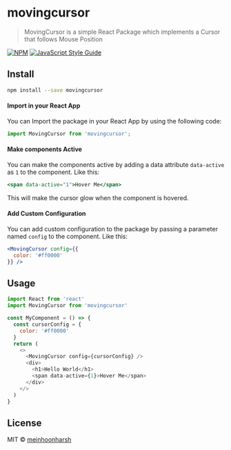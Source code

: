 # movingcursor

> MovingCursor is a simple React Package which implements a Cursor that follows Mouse Position

[![NPM](https://img.shields.io/npm/v/movingcursor.svg)](https://www.npmjs.com/package/movingcursor) [![JavaScript Style Guide](https://img.shields.io/badge/code_style-standard-brightgreen.svg)](https://standardjs.com)

## Install

```bash
npm install --save movingcursor
```

#### Import in your React App
You can Import the package in your React App by using the following code:
```jsx
import MovingCursor from 'movingcursor';
```

#### Make components Active
You can make the components active by adding a data attribute `data-active` as `1` to the component. Like this:
```jsx
<span data-active="1">Hover Me</span>
```
This will make the cursor glow when the component is hovered.

#### Add Custom Configuration
You can add custom configuration to the package by passing a parameter named `config` to the component. Like this:
```jsx
<MovingCursor config={{
  color: '#ff0000'
}} />
```

## Usage
```js
import React from 'react'
import MovingCursor from 'movingcursor'

const MyComponent = () => {
  const cursorConfig = {
    color: '#ff0000'
  }
  return (
    <>
      <MovingCursor config={cursorConfig} />
      <div>
        <h1>Hello World</h1>
        <span data-active={1}>Hover Me</span>
      </div>
    </>
  )
}
```

## License

MIT © [meinhoonharsh](https://github.com/meinhoonharsh)
